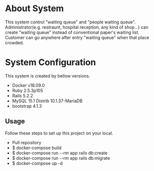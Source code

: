 # About System
This system control "waiting queue" and "people waiting queue".  
Administrator(e.g. restraunt, hospital reception, any kind of shop...) can create "waiting queue" instead of conventional paper's waiting list.  
Customer can go anywhere after entry "waiting queue" when that place crowded.

# System Configuration
This system is created by bellow versions.

 - Docker v18.09.0
 - Ruby 2.5.3p105
 - Rails 5.2.2
 - MySQL 15.1 Distrib 10.1.37-MariaDB
 - bootstrap 4.1.3

## Usage
Follow these steps to set up this project on your local.
- Pull repository
- $ docker-compose build
- $ docker-compose run --rm app rails db:create
- $ docker-compose run --rm app rails db:migrate
- $ docker-compose up -d
